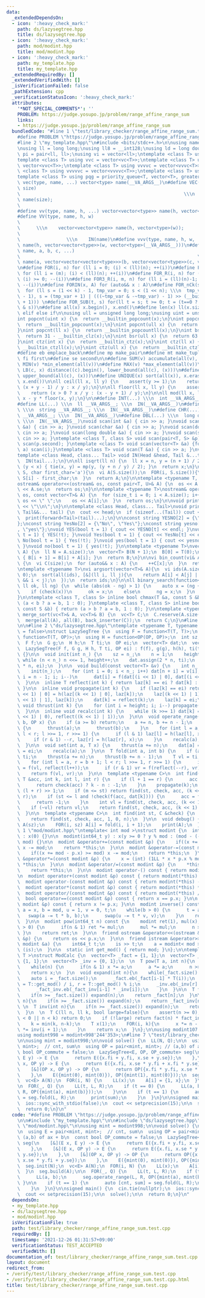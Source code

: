 ```yaml
---
data:
  _extendedDependsOn:
  - icon: ':heavy_check_mark:'
    path: ds/lazysegtree.hpp
    title: ds/lazysegtree.hpp
  - icon: ':heavy_check_mark:'
    path: mod/modint.hpp
    title: mod/modint.hpp
  - icon: ':heavy_check_mark:'
    path: my_template.hpp
    title: my_template.hpp
  _extendedRequiredBy: []
  _extendedVerifiedWith: []
  _isVerificationFailed: false
  _pathExtension: cpp
  _verificationStatusIcon: ':heavy_check_mark:'
  attributes:
    '*NOT_SPECIAL_COMMENTS*': ''
    PROBLEM: https://judge.yosupo.jp/problem/range_affine_range_sum
    links:
    - https://judge.yosupo.jp/problem/range_affine_range_sum
  bundledCode: "#line 1 \"test/library_checker/range_affine_range_sum.test.cpp\"\n\
    #define PROBLEM \"https://judge.yosupo.jp/problem/range_affine_range_sum\"\n\n\
    #line 2 \"my_template.hpp\"\n#include <bits/stdc++.h>\n\nusing namespace std;\n\
    \nusing ll = long long;\nusing ll8 = __int128;\nusing ld = long double;\nusing\
    \ pi = pair<ll, ll>;\nusing vi = vector<ll>;\ntemplate <class T> using vc = vector<T>;\n\
    template <class T> using vvc = vector<vc<T>>;\ntemplate <class T> using vvvc =\
    \ vector<vvc<T>>;\ntemplate <class T> using vvvvc = vector<vvvc<T>>;\ntemplate\
    \ <class T> using vvvvvc = vector<vvvvc<T>>;\ntemplate <class T> using pq = priority_queue<T>;\n\
    template <class T> using pqg = priority_queue<T, vector<T>, greater<T>>;\n\n#define\
    \ vec(type, name, ...) vector<type> name(__VA_ARGS__)\n#define VEC(type, name,\
    \ size)                                                                      \
    \                                                            \\\n    vector<type>\
    \ name(size);                                                                \
    \                                                                   \\\n    IN(name)\n\
    #define vv(type, name, h, ...) vector<vector<type>> name(h, vector<type>(__VA_ARGS__))\n\
    #define VV(type, name, h, w)                                                 \
    \                                                                            \
    \      \\\n    vector<vector<type>> name(h, vector<type>(w));                \
    \                                                                            \
    \                 \\\n    IN(name)\n#define vvv(type, name, h, w, ...) vector<vector<vector<type>>>\
    \ name(h, vector<vector<type>>(w, vector<type>(__VA_ARGS__)))\n#define vvvv(type,\
    \ name, a, b, c, ...)                                                        \
    \                                                                 \\\n    vector<vector<vector<vector<type>>>>\
    \ name(a, vector<vector<vector<type>>>(b, vector<vector<type>>(c, vector<type>(__VA_ARGS__))))\n\
    \n#define FOR(i, n) for (ll i = 0; (i) < (ll)(n); ++(i))\n#define FOR3(i, m, n)\
    \ for (ll i = (m); (i) < (ll)(n); ++(i))\n#define FOR_R(i, n) for (ll i = (ll)(n)-1;\
    \ (i) >= 0; --(i))\n#define FOR3_R(i, m, n) for (ll i = (ll)(n)-1; (i) >= (ll)(m);\
    \ --(i))\n#define FORIN(x, A) for (auto&& x : A)\n#define FOR_nCk(s, n, k) \\\n\
    \  for (ll s = (1 << k) - 1, tmp_var = 0; s < (1 << n); \\\n  tmp_var = s | (s\
    \ - 1), s = (tmp_var + 1) | (((~tmp_var & -~tmp_var) - 1) >> (__builtin_ctz(s)\
    \ + 1))) \n#define FOR_SUB(t, s) for(ll t = s; t >= 0; t = (t==0 ? -1 : (t - 1)\
    \ & s))\n#define all(x) x.begin(), x.end()\n#define len(x) ll(x.size())\n\n#define\
    \ elif else if\n\nusing ull = unsigned long long;\nusing uint = unsigned int;\n\
    int popcnt(uint x) {\n  return __builtin_popcount(x);\n}\nint popcnt(int x) {\n\
    \  return __builtin_popcount(x);\n}\nint popcnt(ull x) {\n  return __builtin_popcountll(x);\n\
    }\nint popcnt(ll x) {\n  return __builtin_popcountll(x);\n}\nint bsr(uint x) {\n\
    \  return 31 - __builtin_clz(x);\n}\nint bsr(ull x) {\n  return 63 - __builtin_clzll(x);\n\
    }\nint ctz(int x) {\n  return __builtin_ctz(x);\n}\nint ctz(ll x) {\n  return\
    \ __builtin_ctzll(x);\n}\nint ctz(ull x) {\n  return __builtin_ctzll(x);\n}\n\n\
    #define eb emplace_back\n#define mp make_pair\n#define mt make_tuple\n#define\
    \ fi first\n#define se second\n\n#define SUM(v) accumulate(all(v), 0LL)\n#define\
    \ MIN(v) *min_element(all(v))\n#define MAX(v) *max_element(all(v))\n\n#define\
    \ LB(c, x) distance((c).begin(), lower_bound(all(c), (x)))\n#define UB(c, x) distance((c).begin(),\
    \ upper_bound(all(c), (x)))\n#define UNIQUE(x) sort(all(x)), x.erase(unique(all(x)),\
    \ x.end())\n\nll ceil(ll x, ll y) {\n    assert(y >= 1);\n    return (x > 0 ?\
    \ (x + y - 1) / y : x / y);\n}\n\nll floor(ll x, ll y) {\n    assert(y >= 1);\n\
    \    return (x > 0 ? x / y : (x - y + 1) / y);\n}\n\nll mod(ll x, ll y) {\n  return\
    \ x - y * floor(x, y);\n}\n\n#define INT(...) \\\n  int __VA_ARGS__; \\\n  IN(__VA_ARGS__)\n\
    #define LL(...) \\\n  ll __VA_ARGS__; \\\n  IN(__VA_ARGS__)\n#define STR(...)\
    \ \\\n  string __VA_ARGS__; \\\n  IN(__VA_ARGS__)\n#define CHR(...) \\\n  char\
    \ __VA_ARGS__; \\\n  IN(__VA_ARGS__)\n#define DBL(...) \\\n  long double __VA_ARGS__;\
    \ \\\n  IN(__VA_ARGS__)\nvoid scan(int &a) { cin >> a; }\nvoid scan(long long\
    \ &a) { cin >> a; }\nvoid scan(char &a) { cin >> a; }\nvoid scan(double &a) {\
    \ cin >> a; }\nvoid scan(long double &a) { cin >> a; }\nvoid scan(string &a) {\
    \ cin >> a; }\ntemplate <class T, class S> void scan(pair<T, S> &p) { scan(p.first),\
    \ scan(p.second); }\ntemplate <class T> void scan(vector<T> &a) {for(auto &i :\
    \ a) scan(i);}\ntemplate <class T> void scan(T &a) { cin >> a; }\nvoid IN() {}\n\
    template <class Head, class... Tail> void IN(Head &head, Tail &...tail) {\n  scan(head);\n\
    \  IN(tail...);\n}\n\nll isqrt(ll n) {\n  ll x = n, y = (n + 1) / 2;\n  while\
    \ (y < x) { tie(x, y) = mp(y, (y + n / y) / 2); }\n  return x;\n}\n\nvi s_to_vi(string\
    \ S, char first_char='a'){\n  vi A(S.size());\n  FOR(i, S.size()){\n    A[i] =\
    \ S[i] - first_char;\n  }\n  return A;\n}\n\ntemplate <typename T, typename U>\n\
    ostream& operator<<(ostream& os, const pair<T, U>& A) {\n  os << A.fi << \" \"\
    \ << A.se;\n  return os;\n}\n\ntemplate <typename T>\nostream& operator<<(ostream&\
    \ os, const vector<T>& A) {\n  for (size_t i = 0; i < A.size(); i++) {\n    if(i)\
    \ os << \" \";\n    os << A[i];\n  }\n  return os;\n}\n\nvoid print() {\n  cout\
    \ << \"\\n\";\n}\n\ntemplate <class Head, class... Tail>\nvoid print(Head&& head,\
    \ Tail&&... tail) {\n  cout << head;\n  if (sizeof...(Tail)) cout << \" \";\n\
    \  print(forward<Tail>(tail)...);\n}\n\nconst string YESNO[2] = {\"NO\", \"YES\"\
    };\nconst string YesNo[2] = {\"No\", \"Yes\"};\nconst string yesno[2] = {\"no\"\
    , \"yes\"};\nvoid YES(bool t = 1) { cout << YESNO[t] << endl; }\nvoid NO(bool\
    \ t = 1) { YES(!t); }\nvoid Yes(bool t = 1) { cout << YesNo[t] << endl; }\nvoid\
    \ No(bool t = 1) { Yes(!t); }\nvoid yes(bool t = 1) { cout << yesno[t] << endl;\
    \ }\nvoid no(bool t = 1) { yes(!t); }\n\ntemplate <typename T>\nvector<T> cumsum(vector<T>\
    \ A) {\n  ll N = A.size();\n  vector<T> B(N + 1);\n  B[0] = T(0);\n  FOR(i, N)\
    \ { B[i + 1] = B[i] + A[i]; }\n  return B;\n}\n\nvi bin_count(vi& A, ll size)\
    \ {\n  vi C(size);\n  for (auto&& x : A) {\n    ++C[x];\n  }\n  return C;\n}\n\
    \ntemplate <typename T>\nvi argsort(vector<T>& A){\n  vi ids(A.size());\n  iota(all(ids),\
    \ 0);\n  sort(all(ids), [&](ll i, ll j){\n    return A[i] < A[j] || (A[i] == A[j]\
    \ && i < j);\n  });\n  return ids;\n}\n\nll binary_search(function<bool(ll)> check,\
    \ ll ok, ll ng) {\n  while (abs(ok - ng) > 1) {\n    auto x = (ng + ok) / 2;\n\
    \    if (check(x))\n      ok = x;\n    else\n      ng = x;\n  }\n  return ok;\n\
    }\n\ntemplate <class T, class S> inline bool chmax(T &a, const S &b) { return\
    \ (a < b ? a = b, 1 : 0); }\ntemplate <class T, class S> inline bool chmin(T &a,\
    \ const S &b) { return (a > b ? a = b, 1 : 0); }\n\ntemplate <typename T>\nvc<T>\
    \ merge_sort(vc<T>& A, vc<T>& B) {\n  vc<T> C;\n  C.reserve(A.size() + B.size());\n\
    \  merge(all(A), all(B), back_inserter(C));\n  return C;\n}\n#line 4 \"test/library_checker/range_affine_range_sum.test.cpp\"\
    \n\n#line 2 \"ds/lazysegtree.hpp\"\ntemplate <typename T, typename OP, bool OP_commute\
    \ = false>\nstruct LazySegTree {\n  using F = function<T(T, T)>;\n  using G =\
    \ function<T(T, OP)>;\n  using H = function<OP(OP, OP)>;\n  int sz, n, height;\n\
    \  F f;\n  G g;\n  H h;\n  T ti;\n  OP ei;\n  vector<T> dat;\n  vector<OP> laz;\n\
    \  LazySegTree(F f, G g, H h, T ti, OP ei) : f(f), g(g), h(h), ti(ti), ei(ei)\
    \ {}\n\n  void init(int n_) {\n    sz = n_;\n    n = 1;\n    height = 0;\n   \
    \ while (n < n_) n <<= 1, height++;\n    dat.assign(2 * n, ti);\n    laz.assign(2\
    \ * n, ei);\n  }\n\n  void build(const vector<T> &v) {\n    int n_ = v.size();\n\
    \    init(n_);\n    for (int i = 0; i < n_; i++) dat[n + i] = v[i];\n    for (int\
    \ i = n - 1; i; i--)\n      dat[i] = f(dat[(i << 1) | 0], dat[(i << 1) | 1]);\n\
    \  }\n\n  inline T reflect(int k) { return laz[k] == ei ? dat[k] : g(dat[k], laz[k]);\
    \ }\n\n  inline void propagate(int k) {\n    if (laz[k] == ei) return;\n    laz[(k\
    \ << 1) | 0] = h(laz[(k << 1) | 0], laz[k]);\n    laz[(k << 1) | 1] = h(laz[(k\
    \ << 1) | 1], laz[k]);\n    dat[k] = reflect(k);\n    laz[k] = ei;\n  }\n\n  inline\
    \ void thrust(int k) {\n    for (int i = height; i; i--) propagate(k >> i);\n\
    \  }\n\n  inline void recalc(int k) {\n    while (k >>= 1) dat[k] = f(reflect((k\
    \ << 1) | 0), reflect((k << 1) | 1));\n  }\n\n  void operate_range(int a, int\
    \ b, OP x) {\n    if (a >= b) return;\n    a += n, b += n - 1;\n    if (!OP_commute)\
    \ {\n      thrust(a);\n      thrust(b);\n    }\n    for (int l = a, r = b + 1;\
    \ l < r; l >>= 1, r >>= 1) {\n      if (l & 1) laz[l] = h(laz[l], x), l++;\n \
    \     if (r & 1) --r, laz[r] = h(laz[r], x);\n    }\n    recalc(a);\n    recalc(b);\n\
    \  }\n\n  void set(int a, T x) {\n    thrust(a += n);\n    dat[a] = x;\n    laz[a]\
    \ = ei;\n    recalc(a);\n  }\n\n  T fold(int a, int b) {\n    if (a >= b) return\
    \ ti;\n    thrust(a += n);\n    thrust(b += n - 1);\n    T vl = ti, vr = ti;\n\
    \    for (int l = a, r = b + 1; l < r; l >>= 1, r >>= 1) {\n      if (l & 1) vl\
    \ = f(vl, reflect(l++));\n      if (r & 1) vr = f(reflect(--r), vr);\n    }\n\
    \    return f(vl, vr);\n  }\n\n  template <typename C>\n  int find(int st, C &check,\
    \ T &acc, int k, int l, int r) {\n    if (l + 1 == r) {\n      acc = f(acc, reflect(k));\n\
    \      return check(acc) ? k - n : -1;\n    }\n    propagate(k);\n    int m =\
    \ (l + r) >> 1;\n    if (m <= st) return find(st, check, acc, (k << 1) | 1, m,\
    \ r);\n    if (st <= l and !check(f(acc, dat[k]))) {\n      acc = f(acc, dat[k]);\n\
    \      return -1;\n    }\n    int vl = find(st, check, acc, (k << 1) | 0, l, m);\n\
    \    if (~vl) return vl;\n    return find(st, check, acc, (k << 1) | 1, m, r);\n\
    \  }\n\n  template <typename C>\n  int find(int st, C &check) {\n    T acc = ti;\n\
    \    return find(st, check, acc, 1, 0, n);\n  }\n\n  void debug() {\n    vc<T>\
    \ A(sz);\n    FOR(i, sz) A[i] = fold(i, i + 1);\n    print(A);\n  }\n};\n#line\
    \ 1 \"mod/modint.hpp\"\ntemplate< int mod >\nstruct modint {\n  int x;\n\n  modint()\
    \ : x(0) {}\n\n  modint(int64_t y) : x(y >= 0 ? y % mod : (mod - (-y) % mod) %\
    \ mod) {}\n\n  modint &operator+=(const modint &p) {\n    if((x += p.x) >= mod)\
    \ x -= mod;\n    return *this;\n  }\n\n  modint &operator-=(const modint &p) {\n\
    \    if((x += mod - p.x) >= mod) x -= mod;\n    return *this;\n  }\n\n  modint\
    \ &operator*=(const modint &p) {\n    x = (int) (1LL * x * p.x % mod);\n    return\
    \ *this;\n  }\n\n  modint &operator/=(const modint &p) {\n    *this *= p.inverse();\n\
    \    return *this;\n  }\n\n  modint operator-() const { return modint(-x); }\n\
    \n  modint operator+(const modint &p) const { return modint(*this) += p; }\n\n\
    \  modint operator-(const modint &p) const { return modint(*this) -= p; }\n\n\
    \  modint operator*(const modint &p) const { return modint(*this) *= p; }\n\n\
    \  modint operator/(const modint &p) const { return modint(*this) /= p; }\n\n\
    \  bool operator==(const modint &p) const { return x == p.x; }\n\n  bool operator!=(const\
    \ modint &p) const { return x != p.x; }\n\n  modint inverse() const {\n    int\
    \ a = x, b = mod, u = 1, v = 0, t;\n    while(b > 0) {\n      t = a / b;\n   \
    \   swap(a -= t * b, b);\n      swap(u -= t * v, v);\n    }\n    return modint(u);\n\
    \  }\n\n  modint pow(int64_t n) const {\n    modint ret(1), mul(x);\n    while(n\
    \ > 0) {\n      if(n & 1) ret *= mul;\n      mul *= mul;\n      n >>= 1;\n   \
    \ }\n    return ret;\n  }\n\n  friend ostream &operator<<(ostream &os, const modint\
    \ &p) {\n    return os << p.x;\n  }\n\n  friend istream &operator>>(istream &is,\
    \ modint &a) {\n    int64_t t;\n    is >> t;\n    a = modint< mod >(t);\n    return\
    \ (is);\n  }\n\n  static int get_mod() { return mod; }\n};\n\ntemplate< typename\
    \ T >\nstruct ModCalc {\n  vector<T> _fact = {1, 1};\n  vector<T> _fact_inv =\
    \ {1, 1};\n  vector<T> _inv = {0, 1};\n  \n  T pow(T a, int n){\n    T x(1);\n\
    \    while(n) {\n      if(n & 1) x *= a;\n      a *= a;\n      n >>= 1;\n    }\n\
    \    return x;\n  }\n  void expand(int n){\n    while(_fact.size() <= n){\n  \
    \    auto i = _fact.size();\n      _fact.eb(_fact[i-1] * T(i));\n      auto q\
    \ = T::get_mod() / i, r = T::get_mod() % i;\n      _inv.eb(_inv[r] * T(T::get_mod()-q));\n\
    \      _fact_inv.eb(_fact_inv[i-1] * _inv[i]);\n    }\n  }\n\n  T fact(int n){\n\
    \    if(n >= _fact.size()) expand(n);\n    return _fact[n];\n  }\n\n  T fact_inv(int\
    \ n){\n    if(n >= _fact.size()) expand(n);\n    return _fact_inv[n];\n  }\n \
    \ \n  T inv(int n){\n    if(n >= _fact.size()) expand(n);\n    return _inv[n];\n\
    \  }\n  \n  T C(ll n, ll k, bool large=false){\n    assert(n >= 0);\n    if (k\
    \ < 0 || n < k) return 0;\n    if (!large) return fact(n) * fact_inv(k) * fact_inv(n-k);\n\
    \    k = min(k, n-k);\n    T x(1);\n    FOR(i, k){\n      x *= n - i;\n      x\
    \ *= inv(i + 1);\n    }\n    return x;\n  }\n};\n\nusing modint107 = modint<1'000'000'007>;\n\
    using modint998 = modint<998'244'353>;\n#line 7 \"test/library_checker/range_affine_range_sum.test.cpp\"\
    \n\nusing mint = modint998;\n\nvoid solve() {\n  LL(N, Q);\n\n  using E = pair<mint,\
    \ mint>;  // cnt, sum\n  using OP = pair<mint, mint>; // (a,b) of ax + b\n  const\
    \ bool OP_commute = false;\n  LazySegTree<E, OP, OP_commute> seg(\n    [&](E x,\
    \ E y) -> E {\n      return E({x.fi + y.fi, x.se + y.se});\n    },\n    [&](E\
    \ x, OP y) -> E {\n      return E({x.fi, x.se * y.fi + x.fi * y.se});\n    },\n\
    \    [&](OP x, OP y) -> OP {\n      return OP({x.fi * y.fi, x.se * y.fi + y.se});\n\
    \    },\n    E({mint(0), mint(0)}), OP({mint(1), mint(0)}));\n  seg.init(N);\n\
    \  vc<E> A(N);\n  FOR(i, N) {\n    LL(x);\n    A[i] = {1, x};\n  }\n  seg.build(A);\n\
    \n  FOR(_, Q) {\n    LL(t, L, R);\n    if (t == 0) {\n      LL(a, b);\n      seg.operate_range(L,\
    \ R, OP({mint(a), mint(b)}));\n    }\n\n    if (t == 1) {\n      auto [cnt, sum]\
    \ = seg.fold(L, R);\n      print(sum);\n    }\n  }\n}\n\nsigned main() {\n  cin.tie(nullptr);\n\
    \  ios::sync_with_stdio(false);\n  cout << setprecision(15);\n\n  solve();\n\n\
    \  return 0;\n}\n"
  code: "#define PROBLEM \"https://judge.yosupo.jp/problem/range_affine_range_sum\"\
    \n\n#include \"my_template.hpp\"\n\n#include \"ds/lazysegtree.hpp\"\n#include\
    \ \"mod/modint.hpp\"\n\nusing mint = modint998;\n\nvoid solve() {\n  LL(N, Q);\n\
    \n  using E = pair<mint, mint>;  // cnt, sum\n  using OP = pair<mint, mint>; //\
    \ (a,b) of ax + b\n  const bool OP_commute = false;\n  LazySegTree<E, OP, OP_commute>\
    \ seg(\n    [&](E x, E y) -> E {\n      return E({x.fi + y.fi, x.se + y.se});\n\
    \    },\n    [&](E x, OP y) -> E {\n      return E({x.fi, x.se * y.fi + x.fi *\
    \ y.se});\n    },\n    [&](OP x, OP y) -> OP {\n      return OP({x.fi * y.fi,\
    \ x.se * y.fi + y.se});\n    },\n    E({mint(0), mint(0)}), OP({mint(1), mint(0)}));\n\
    \  seg.init(N);\n  vc<E> A(N);\n  FOR(i, N) {\n    LL(x);\n    A[i] = {1, x};\n\
    \  }\n  seg.build(A);\n\n  FOR(_, Q) {\n    LL(t, L, R);\n    if (t == 0) {\n\
    \      LL(a, b);\n      seg.operate_range(L, R, OP({mint(a), mint(b)}));\n   \
    \ }\n\n    if (t == 1) {\n      auto [cnt, sum] = seg.fold(L, R);\n      print(sum);\n\
    \    }\n  }\n}\n\nsigned main() {\n  cin.tie(nullptr);\n  ios::sync_with_stdio(false);\n\
    \  cout << setprecision(15);\n\n  solve();\n\n  return 0;\n}\n"
  dependsOn:
  - my_template.hpp
  - ds/lazysegtree.hpp
  - mod/modint.hpp
  isVerificationFile: true
  path: test/library_checker/range_affine_range_sum.test.cpp
  requiredBy: []
  timestamp: '2021-12-26 01:31:57+09:00'
  verificationStatus: TEST_ACCEPTED
  verifiedWith: []
documentation_of: test/library_checker/range_affine_range_sum.test.cpp
layout: document
redirect_from:
- /verify/test/library_checker/range_affine_range_sum.test.cpp
- /verify/test/library_checker/range_affine_range_sum.test.cpp.html
title: test/library_checker/range_affine_range_sum.test.cpp
---
```

